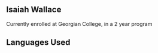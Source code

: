 ## Isaiah Wallace
Currently enrolled at Georgian College, in a 2 year program 

## Languages Used


<!--
**Isaiah1505/Isaiah1505** is a ✨ _special_ ✨ repository because its `README.md` (this file) appears on your GitHub profile.
-->
